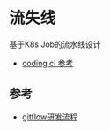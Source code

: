 # 流失线

基于K8s Job的流水线设计

+ [coding ci 参考](https://coding.net/products/ci)


## 参考

+ [gitflow研发流程](https://blog.csdn.net/qq_42618394/article/details/126287317)
